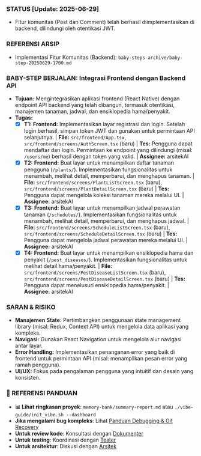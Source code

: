 ### STATUS [Update: 2025-06-29]
- Fitur komunitas (Post dan Comment) telah berhasil diimplementasikan di backend, dilindungi oleh otentikasi JWT.

### REFERENSI ARSIP
- Implementasi Fitur Komunitas (Backend): `baby-steps-archive/baby-step-20250629-1700.md`

### BABY-STEP BERJALAN: Integrasi Frontend dengan Backend API
- **Tujuan:** Mengintegrasikan aplikasi frontend (React Native) dengan endpoint API backend yang telah dibangun, termasuk otentikasi, manajemen tanaman, jadwal, dan ensiklopedia hama/penyakit.
- **Tugas:**
    - [x] **T1:** **Frontend:** Implementasikan layar registrasi dan login. Setelah login berhasil, simpan token JWT dan gunakan untuk permintaan API selanjutnya. | **File:** `src/frontend/App.tsx`, `src/frontend/screens/AuthScreen.tsx` (baru) | **Tes:** Pengguna dapat mendaftar dan login. Permintaan ke endpoint yang dilindungi (misal: `/users/me`) berhasil dengan token yang valid. | **Assignee:** arsitekAI
    - [x] **T2:** **Frontend:** Buat layar untuk menampilkan daftar tanaman pengguna (`/plants/`). Implementasikan fungsionalitas untuk menambah, melihat detail, memperbarui, dan menghapus tanaman. | **File:** `src/frontend/screens/PlantListScreen.tsx` (baru), `src/frontend/screens/PlantDetailScreen.tsx` (baru) | **Tes:** Pengguna dapat mengelola koleksi tanaman mereka melalui UI. | **Assignee:** arsitekAI
    - [x] **T3:** **Frontend:** Buat layar untuk menampilkan jadwal perawatan tanaman (`/schedules/`). Implementasikan fungsionalitas untuk menambah, melihat detail, memperbarui, dan menghapus jadwal. | **File:** `src/frontend/screens/ScheduleListScreen.tsx` (baru), `src/frontend/screens/ScheduleDetailScreen.tsx` (baru) | **Tes:** Pengguna dapat mengelola jadwal perawatan mereka melalui UI. | **Assignee:** arsitekAI
    - [x] **T4:** **Frontend:** Buat layar untuk menampilkan ensiklopedia hama dan penyakit (`/pest_diseases/`). Implementasikan fungsionalitas untuk melihat detail hama/penyakit. | **File:** `src/frontend/screens/PestDiseaseListScreen.tsx` (baru), `src/frontend/screens/PestDiseaseDetailScreen.tsx` (baru) | **Tes:** Pengguna dapat menelusuri ensiklopedia hama/penyakit. | **Assignee:** arsitekAI

### SARAN & RISIKO
- **Manajemen State:** Pertimbangkan penggunaan state management library (misal: Redux, Context API) untuk mengelola data aplikasi yang kompleks.
- **Navigasi:** Gunakan React Navigation untuk mengelola alur navigasi antar layar.
- **Error Handling:** Implementasikan penanganan error yang baik di frontend untuk permintaan API (misal: menampilkan pesan error yang ramah pengguna).
- **UI/UX:** Fokus pada pengalaman pengguna yang intuitif dan desain yang konsisten.

### 🔗 REFERENSI PANDUAN
- **📊 Lihat ringkasan proyek**: `memory-bank/summary-report.md` atau `./vibe-guide/init_vibe.sh --dashboard`
- **Jika mengalami bug kompleks**: Lihat [Panduan Debugging & Git Recovery](./DEBUG_GIT.md)
- **Untuk review kode**: Konsultasi dengan [Dokumenter](./roles/dokumenter.md)
- **Untuk testing**: Koordinasi dengan [Tester](./roles/tester.md)
- **Untuk arsitektur**: Diskusi dengan [Arsitek](./roles/arsitek.md)
